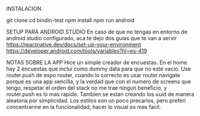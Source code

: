 INSTALACION

git clone <repo-url>
cd bindin-test
npm install
npm run android

SETUP PARA ANDROID STUDIO
En caso de que no tengas en entorno de android studio configurado, aca te dejo dos guias que te van a servir
https://reactnative.dev/docs/set-up-your-environment
https://developer.android.com/tools/variables?hl=es-419

NOTAS SOBRE LA APP 
Hice un simple creador de encuestas.
En el home hay 2 encuestas que inclui como dummy data para que no este vacio.
Use router.push de expo router, cuando lo correcto es usar router.navigate porque es una app sencilla, y la verdad que con el numero de screens que tengo, respetar el orden del stack no me trae ningun beneficio, y router.push es lo mas rapido.
Tambien se estan creando los uuid de manera aleatoria por simplicidad.
Los estilos son un poco precarios, pero preferi concentrarme en la funcionalidad, hacer lo visual es mas facil.